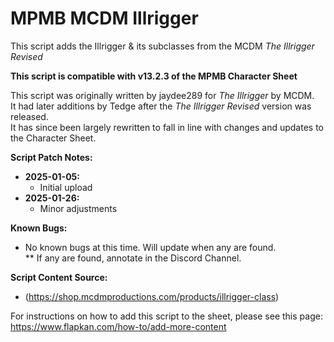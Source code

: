 # MPMB MCDM Illrigger
This script adds the Illrigger & its subclasses from the MCDM *The Illrigger Revised*

**This script is compatible with v13.2.3 of the MPMB Character Sheet**  

This script was originally written by jaydee289 for *The Illrigger* by MCDM.  
It had later additions by Tedge after the *The Illrigger Revised* version was released.  
It has since been largely rewritten to fall in line with changes and updates to the Character Sheet.  


**Script Patch Notes:**
- **2025-01-05:**
  - Initial upload
- **2025-01-26:**
  - Minor adjustments
    
**Known Bugs:**
- No known bugs at this time. Will update when any are found.  
  ** If any are found, annotate in the Discord Channel.

**Script Content Source:**
- (https://shop.mcdmproductions.com/products/illrigger-class)

For instructions on how to add this script to the sheet, please see this page: https://www.flapkan.com/how-to/add-more-content
